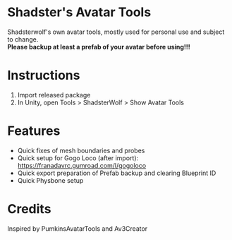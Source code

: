 # Shadster's Avatar Tools
Shadsterwolf's own avatar tools, mostly used for personal use and subject to change. <br />
<b>Please backup at least a prefab of your avatar before using!!!</b>

# Instructions
1. Import released package
2. In Unity, open Tools > ShadsterWolf > Show Avatar Tools

# Features
- Quick fixes of mesh boundaries and probes
- Quick setup for Gogo Loco (after import): https://franadavrc.gumroad.com/l/gogoloco
- Quick export preparation of Prefab backup and clearing Blueprint ID 
- Quick Physbone setup

# Credits
Inspired by PumkinsAvatarTools and Av3Creator
